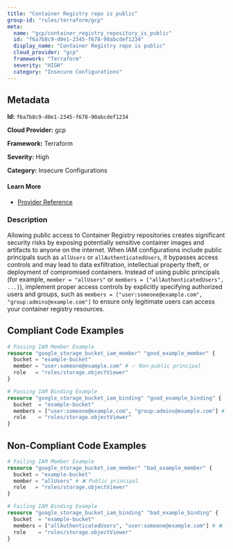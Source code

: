```yaml
---
title: "Container Registry repo is public"
group-id: "rules/terraform/gcp"
meta:
  name: "gcp/container_registry_repository_is_public"
  id: "f6a7b8c9-d0e1-2345-f678-90abcdef1234"
  display_name: "Container Registry repo is public"
  cloud_provider: "gcp"
  framework: "Terraform"
  severity: "HIGH"
  category: "Insecure Configurations"
---
```

## Metadata

**Id:** `f6a7b8c9-d0e1-2345-f678-90abcdef1234`

**Cloud Provider:** gcp

**Framework:** Terraform

**Severity:** High

**Category:** Insecure Configurations

#### Learn More

 - [Provider Reference](https://registry.terraform.io/providers/hashicorp/google/latest/docs/resources/container_registry)

### Description

 Allowing public access to Container Registry repositories creates significant security risks by exposing potentially sensitive container images and artifacts to anyone on the internet. When IAM configurations include public principals such as `allUsers` or `allAuthenticatedUsers`, it bypasses access controls and may lead to data exfiltration, intellectual property theft, or deployment of compromised containers. Instead of using public principals (for example, `member = "allUsers"` or `members = ["allAuthenticatedUsers", ...]`), implement proper access controls by explicitly specifying authorized users and groups, such as `members = ["user:someone@example.com", "group:admins@example.com"]` to ensure only legitimate users can access your container registry resources.


## Compliant Code Examples
```terraform
# Passing IAM Member Example
resource "google_storage_bucket_iam_member" "good_example_member" {
  bucket = "example-bucket"
  member = "user:someone@example.com" # ✅ Non-public principal
  role   = "roles/storage.objectViewer"
}

```

```terraform
# Passing IAM Binding Example
resource "google_storage_bucket_iam_binding" "good_example_binding" {
  bucket  = "example-bucket"
  members = ["user:someone@example.com", "group:admins@example.com"] # ✅ No public principals
  role    = "roles/storage.objectViewer"
}

```
## Non-Compliant Code Examples
```terraform
# Failing IAM Member Example
resource "google_storage_bucket_iam_member" "bad_example_member" {
  bucket = "example-bucket"
  member = "allUsers" # ❌ Public principal
  role   = "roles/storage.objectViewer"
}

# Failing IAM Binding Example
resource "google_storage_bucket_iam_binding" "bad_example_binding" {
  bucket  = "example-bucket"
  members = ["allAuthenticatedUsers", "user:someone@example.com"] # ❌ Contains public principal
  role    = "roles/storage.objectViewer"
}

```